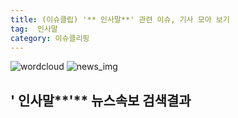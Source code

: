```yaml
---
title: (이슈클립) '** 인사말**' 관련 이슈, 기사 모아 보기
tag:  인사말
category: 이슈클리핑
---
```

![wordcloud](https://s3.ap-northeast-2.amazonaws.com/lyrics101-wordcloud/2018-09-21-1537536088.png)
![news_img](https://user-images.githubusercontent.com/42597476/44507050-1206f400-a6e4-11e8-8d98-7ffbfebb353f.png)
## **'** 인사말**'** 뉴스속보 검색결과

